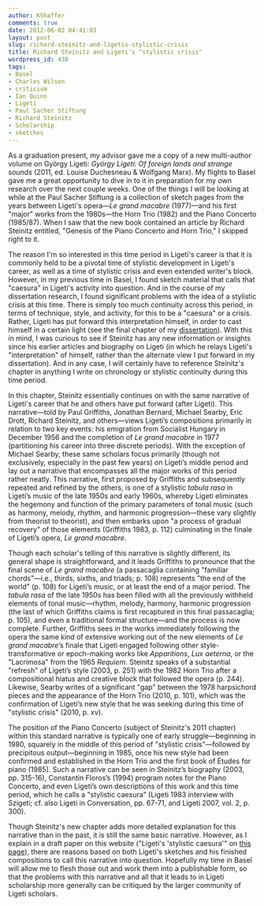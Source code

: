 ```yaml
---
author: KShaffer
comments: true
date: 2012-06-02 04:41:03
layout: post
slug: richard-steinitz-and-ligetis-stylistic-crisis
title: Richard Steinitz and Ligeti's "stylistic crisis"
wordpress_id: 438
tags:
- Basel
- Charles Wilson
- criticism
- Ian Quinn
- Ligeti
- Paul Sacher Stiftung
- Richard Steinitz
- Scholarship
- sketches
---
```


As a graduation present, my advisor gave me a copy of a new multi-author volume on György Ligeti: _György Ligeti: Of foreign lands and strange sounds_ (2011, ed. Louise Duchesneau & Wolfgang Marx). My flights to Basel gave me a great opportunity to dive in to it in preparation for my own research over the next couple weeks. One of the things I will be looking at while at the Paul Sacher Stiftung is a collection of sketch pages from the years between Ligeti's opera—_Le grand macabre_ (1977)—and his first "major" works from the 1980s—the Horn Trio (1982) and the Piano Concerto (1985/87). When I saw that the new book contained an article by Richard Steinitz entitled, "Genesis of the Piano Concerto and Horn Trio," I skipped right to it.





The reason I'm so interested in this time period in Ligeti's career is that it is commonly held to be a pivotal time of stylistic development in Ligeti's career, as well as a time of stylistic crisis and even extended writer's block. However, in my previous time in Basel, I found sketch material that calls that "caesura" in Ligeti's activity into question. And in the course of my dissertation research, I found significant problems with the idea of a stylistic crisis at this time. There is simply too much continuity across this period, in terms of technique, style, and activity, for this to be a "caesura" or a crisis. Rather, Ligeti has put forward this interpretation himself, in order to cast himself in a certain light (see the final chapter of my [dissertation](/research/dissertation/)). With this in mind, I was curious to see if Steinitz has any new information or insights since his earlier articles and biography on Ligeti (in which he relays Ligeti's "interpretation" of himself, rather than the alternate view I put forward in my dissertation). And in any case, I will certainly have to reference Steinitz's chapter in anything I write on chronology or stylistic continuity during this time period.





In this chapter, Steinitz essentially continues on with the same narrative of Ligeti's career that he and others have put forward (after Ligeti). This narrative—told by Paul Griffiths, Jonathan Bernard, Michael Searby, Eric Drott, Richard Steinitz, and others—views Ligeti’s compositions primarily in relation to two key events: his emigration from Socialist Hungary in December 1956 and the completion of _Le grand macabre_ in 1977 (partitioning his career into three discrete periods). With the exception of Michael Searby, these same scholars focus primarily (though not exclusively, especially in the past few years) on Ligeti’s middle period and lay out a narrative that encompasses all the major works of this period rather neatly. This narrative, first proposed by Griffiths and subsequently repeated and refined by the others, is one of a stylistic _tabula rasa_ in Ligeti’s music of the late 1950s and early 1960s, whereby Ligeti eliminates the hegemony and function of the primary parameters of tonal music (such as harmony, melody, rhythm, and harmonic progression—these vary slightly from theorist to theorist), and then embarks upon "a process of gradual recovery" of those elements (Griffiths 1983, p. 112) culminating in the finale of Ligeti’s opera, _Le grand macabre_.





Though each scholar's telling of this narrative is slightly different, its general shape is straightforward, and it leads Griffiths to pronounce that the final scene of _Le grand macabre_ (a passacaglia containing "familiar chords"—i.e., thirds, sixths, and triads; p. 108) represents "the end of the world" (p. 108) for Ligeti’s music, or at least the end of a major period. The _tabula rasa_ of the late 1950s has been filled with all the previously withheld elements of tonal music—rhythm, melody, harmony, harmonic progression (the last of which Griffiths claims is first recaptured in this final passacaglia; p. 105), and even a traditional formal structure—and the process is now complete. Further, Griffiths sees in the works immediately following the opera the same kind of extensive working out of the new elements of _Le grand macabre_’s finale that Ligeti engaged following other style-transformative or epoch-making works like _Apparitions_, _Lux aeterna_, or the "Lacrimosa" from the 1965 _Requiem_. Steinitz speaks of a substantial "refresh" of Ligeti’s style (2003, p. 251) with the 1982 Horn Trio after a compositional hiatus and creative block that followed the opera (p. 244). Likewise, Searby writes of a significant "gap" between the 1978 harpsichord pieces and the appearance of the Horn Trio (2010, p. 101), which was the confirmation of Ligeti’s new style that he was seeking during this time of "stylistic crisis" (2010, p. xv).





The position of the Piano Concerto (subject of Steinitz's 2011 chapter) within this standard narrative is typically one of early struggle—beginning in 1980, squarely in the middle of this period of "stylistic crisis"—followed by precipitous output—beginning in 1985, once his new style had been confirmed and established in the Horn Trio and the first book of Études for piano (1985). Such a narrative can be seen in Steinitz’s biography (2003, pp. 315-16), Constantin Floros’s (1994) program notes for the Piano Concerto, and even Ligeti’s own descriptions of this work and this time period, which he calls a "stylistic caesura" (Ligeti 1983 interview with Szigeti; cf. also Ligeti in Conversation, pp. 67-71, and Ligeti 2007, vol. 2, p. 300).





Though Steinitz's new chapter adds more detailed explanation for this narrative than in the past, it is still the same basic narrative. However, as I explain in a draft paper on this website ("Ligeti's 'stylistic caesura'" on [this page](/research/other-analytical-writings/)), there are reasons based on both Ligeti's sketches and his finished compositions to call this narrative into question. Hopefully my time in Basel will allow me to flesh those out and work them into a publishable form, so that the problems with this narrative and all that it leads to in Ligeti scholarship more generally can be critiqued by the larger community of Ligeti scholars.
